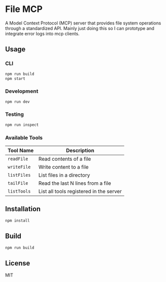 # File MCP

A Model Context Protocol (MCP) server that provides file system operations through a standardized API.
Mainly just doing this so I can prototype and integrate error logs into mcp clients.

## Usage

### CLI

```bash
npm run build
npm start
```

### Development

```bash
npm run dev
```

### Testing

```bash
npm run inspect
```

### Available Tools

| Tool Name   | Description                             |
| ----------- | --------------------------------------- |
| `readFile`  | Read contents of a file                 |
| `writeFile` | Write content to a file                 |
| `listFiles` | List files in a directory               |
| `tailFile`  | Read the last N lines from a file       |
| `listTools` | List all tools registered in the server |

## Installation

```bash
npm install
```

## Build

```bash
npm run build
```

## License

MIT
